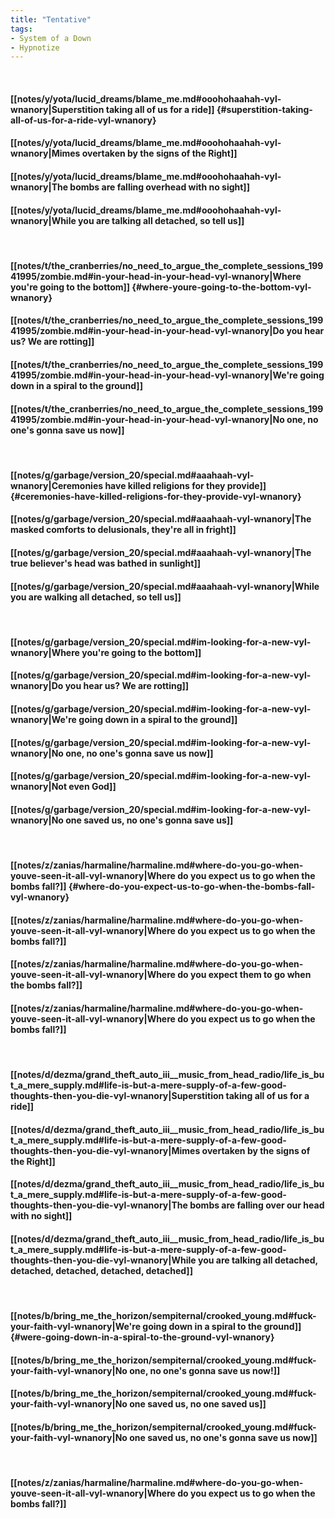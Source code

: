 ```yaml
---
title: "Tentative"
tags:
- System of a Down
- Hypnotize
---
```

&nbsp;
#### [[notes/y/yota/lucid_dreams/blame_me.md#ooohohaahah-vyl-wnanory|Superstition taking all of us for a ride]] {#superstition-taking-all-of-us-for-a-ride-vyl-wnanory}
#### [[notes/y/yota/lucid_dreams/blame_me.md#ooohohaahah-vyl-wnanory|Mimes overtaken by the signs of the Right]]
#### [[notes/y/yota/lucid_dreams/blame_me.md#ooohohaahah-vyl-wnanory|The bombs are falling overhead with no sight]]
#### [[notes/y/yota/lucid_dreams/blame_me.md#ooohohaahah-vyl-wnanory|While you are talking all detached, so tell us]]
&nbsp;
#### [[notes/t/the_cranberries/no_need_to_argue_the_complete_sessions_19941995/zombie.md#in-your-head-in-your-head-vyl-wnanory|Where you're going to the bottom]] {#where-youre-going-to-the-bottom-vyl-wnanory}
#### [[notes/t/the_cranberries/no_need_to_argue_the_complete_sessions_19941995/zombie.md#in-your-head-in-your-head-vyl-wnanory|Do you hear us? We are rotting]]
#### [[notes/t/the_cranberries/no_need_to_argue_the_complete_sessions_19941995/zombie.md#in-your-head-in-your-head-vyl-wnanory|We're going down in a spiral to the ground]]
#### [[notes/t/the_cranberries/no_need_to_argue_the_complete_sessions_19941995/zombie.md#in-your-head-in-your-head-vyl-wnanory|No one, no one's gonna save us now]]
&nbsp;
#### [[notes/g/garbage/version_20/special.md#aaahaah-vyl-wnanory|Ceremonies have killed religions for they provide]] {#ceremonies-have-killed-religions-for-they-provide-vyl-wnanory}
#### [[notes/g/garbage/version_20/special.md#aaahaah-vyl-wnanory|The masked comforts to delusionals, they're all in fright]]
#### [[notes/g/garbage/version_20/special.md#aaahaah-vyl-wnanory|The true believer's head was bathed in sunlight]]
#### [[notes/g/garbage/version_20/special.md#aaahaah-vyl-wnanory|While you are walking all detached, so tell us]]
&nbsp;
#### [[notes/g/garbage/version_20/special.md#im-looking-for-a-new-vyl-wnanory|Where you're going to the bottom]]
#### [[notes/g/garbage/version_20/special.md#im-looking-for-a-new-vyl-wnanory|Do you hear us? We are rotting]]
#### [[notes/g/garbage/version_20/special.md#im-looking-for-a-new-vyl-wnanory|We're going down in a spiral to the ground]]
#### [[notes/g/garbage/version_20/special.md#im-looking-for-a-new-vyl-wnanory|No one, no one's gonna save us now]]
#### [[notes/g/garbage/version_20/special.md#im-looking-for-a-new-vyl-wnanory|Not even God]]
#### [[notes/g/garbage/version_20/special.md#im-looking-for-a-new-vyl-wnanory|No one saved us, no one's gonna save us]]
&nbsp;
#### [[notes/z/zanias/harmaline/harmaline.md#where-do-you-go-when-youve-seen-it-all-vyl-wnanory|Where do you expect us to go when the bombs fall?]] {#where-do-you-expect-us-to-go-when-the-bombs-fall-vyl-wnanory}
#### [[notes/z/zanias/harmaline/harmaline.md#where-do-you-go-when-youve-seen-it-all-vyl-wnanory|Where do you expect us to go when the bombs fall?]]
#### [[notes/z/zanias/harmaline/harmaline.md#where-do-you-go-when-youve-seen-it-all-vyl-wnanory|Where do you expect them to go when the bombs fall?]]
#### [[notes/z/zanias/harmaline/harmaline.md#where-do-you-go-when-youve-seen-it-all-vyl-wnanory|Where do you expect us to go when the bombs fall?]]
&nbsp;
#### [[notes/d/dezma/grand_theft_auto_iii__music_from_head_radio/life_is_but_a_mere_supply.md#life-is-but-a-mere-supply-of-a-few-good-thoughts-then-you-die-vyl-wnanory|Superstition taking all of us for a ride]]
#### [[notes/d/dezma/grand_theft_auto_iii__music_from_head_radio/life_is_but_a_mere_supply.md#life-is-but-a-mere-supply-of-a-few-good-thoughts-then-you-die-vyl-wnanory|Mimes overtaken by the signs of the Right]]
#### [[notes/d/dezma/grand_theft_auto_iii__music_from_head_radio/life_is_but_a_mere_supply.md#life-is-but-a-mere-supply-of-a-few-good-thoughts-then-you-die-vyl-wnanory|The bombs are falling over our head with no sight]]
#### [[notes/d/dezma/grand_theft_auto_iii__music_from_head_radio/life_is_but_a_mere_supply.md#life-is-but-a-mere-supply-of-a-few-good-thoughts-then-you-die-vyl-wnanory|While you are talking all detached, detached, detached, detached, detached]]
&nbsp;
#### [[notes/b/bring_me_the_horizon/sempiternal/crooked_young.md#fuck-your-faith-vyl-wnanory|We're going down in a spiral to the ground]] {#were-going-down-in-a-spiral-to-the-ground-vyl-wnanory}
#### [[notes/b/bring_me_the_horizon/sempiternal/crooked_young.md#fuck-your-faith-vyl-wnanory|No one, no one's gonna save us now!]]
#### [[notes/b/bring_me_the_horizon/sempiternal/crooked_young.md#fuck-your-faith-vyl-wnanory|No one saved us, no one saved us]]
#### [[notes/b/bring_me_the_horizon/sempiternal/crooked_young.md#fuck-your-faith-vyl-wnanory|No one saved us, no one's gonna save us now]]
&nbsp;
#### [[notes/z/zanias/harmaline/harmaline.md#where-do-you-go-when-youve-seen-it-all-vyl-wnanory|Where do you expect us to go when the bombs fall?]]
